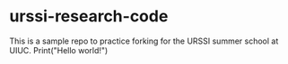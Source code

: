 # urssi-research-code

This is a sample repo to practice forking for the URSSI summer school at UIUC. 
Print("Hello world!")